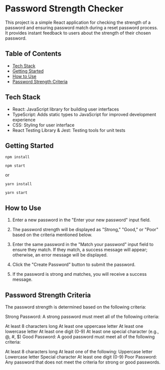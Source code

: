 # Password Strength Checker

This project is a simple React application for checking the strength of a password and ensuring password match during a reset password process. It provides instant feedback to users about the strength of their chosen password.

## Table of Contents

- [Tech Stack](#tech-stack)
- [Getting Started](#getting-started)
- [How to Use](#how-to-use)
- [Password Strength Criteria](#password-strength-criteria)

## Tech Stack

- React: JavaScript library for building user interfaces
- TypeScript: Adds static types to JavaScript for improved development experience
- CSS: Styling for user interface
- React Testing Library & Jest: Testing tools for unit tests

## Getting Started
```
npm install

npm start

```

or

```
yarn install

yarn start

```

## How to Use

1. Enter a new password in the "Enter your new password" input field.

2. The password strength will be displayed as "Strong," "Good," or "Poor" based on the criteria mentioned below.

3. Enter the same password in the "Match your password" input field to ensure they match. If they match, a success message will appear; otherwise, an error message will be displayed.

4. Click the "Create Password" button to submit the password.

5. If the password is strong and matches, you will receive a success message.

## Password Strength Criteria

The password strength is determined based on the following criteria:

Strong Password: A strong password must meet all of the following criteria:

At least 8 characters long
At least one uppercase letter
At least one lowercase letter
At least one digit (0-9)
At least one special character (e.g., @, #, $)
Good Password: A good password must meet all of the following criteria:

At least 8 characters long
At least one of the following:
Uppercase letter
Lowercase letter
Special character
At least one digit (0-9)
Poor Password: Any password that does not meet the criteria for strong or good passwords.